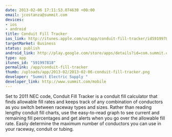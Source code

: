 ```yaml
--- 
date: 2013-02-06 17:11:53.074630 +00:00
email: jcostanza@summit.com
devices: 
- ios
- android
title: Conduit Fill Tracker
ios_link: http://itunes.apple.com/us/app/conduit-fill-tracker/id591997818
targetMarket: Business
status: publish
android_link: http://play.google.com/store/apps/details?id=com.summit.conduitfilltracker
type: app
itunes_id: "591997818"
permalink: /app/conduit-fill-tracker
thumb: /uploads/app/2013-02/2013-02-06-conduit-fill-tracker.png
developer: "Summit Electric Supply "
developer_link: http://www.summit.com/mobile
---
```


Set to 2011 NEC code, Conduit Fill Tracker is a conduit fill calculator that finds allowable fill rates and keeps track of any combination of conductors as you switch between raceway types and sizes. Rather than reading lengthy conduit fill charts, use the easy-to-read graph to see current and remaining fill percentages and get alerts when you go over the allowable fill rate. Easily determine the maximum number of conductors you can use in your raceway, conduit or tubing.
